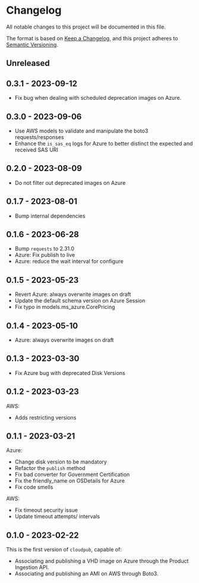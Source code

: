 # Changelog

All notable changes to this project will be documented in this file.

The format is based on [Keep a Changelog](https://keepachangelog.com/en/1.0.0/),
and this project adheres to [Semantic Versioning](https://semver.org/spec/v2.0.0.html).

## Unreleased

## 0.3.1 - 2023-09-12

- Fix bug when dealing with scheduled deprecation images on Azure.

## 0.3.0 - 2023-09-06

- Use AWS models to validate and manipulate the boto3 requests/responses
- Enhance the `is_sas_eq` logs for Azure to better distinct the expected and received SAS URI

## 0.2.0 - 2023-08-09

- Do not filter out deprecated images on Azure

## 0.1.7 - 2023-08-01

- Bump internal dependencies

## 0.1.6 - 2023-06-28

- Bump `requests` to 2.31.0
- Azure: Fix publish to live
- Azure: reduce the wait interval for configure

## 0.1.5 - 2023-05-23

- Revert Azure: always overwrite images on draft
- Update the default schema version on Azure Session
- Fix typo in models.ms_azure.CorePricing

## 0.1.4 - 2023-05-10

- Azure: always overwrite images on draft

## 0.1.3 - 2023-03-30

- Fix Azure bug with deprecated Disk Versions

## 0.1.2 - 2023-03-23

AWS:
- Adds restricting versions

## 0.1.1 - 2023-03-21

Azure:

- Change disk version to be mandatory
- Refactor the `publish` method
- Fix bad converter for Government Certification
- Fix the friendly_name on OSDetails for Azure
- Fix code smells

AWS:

- Fix timeout security issue
- Update timeout attempts/ intervals

## 0.1.0 - 2023-02-22

This is the first version of `cloudpub`, capable of:

- Associating and publishing a VHD image on Azure through the Product Ingestion API.
- Associating and publishing an AMI on AWS through Boto3.
